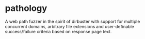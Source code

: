 # pathology
A web path fuzzer in the spirit of dirbuster with support for multiple concurrent domains, arbitrary file extensions and user-definable success/failure criteria based on response page text.

